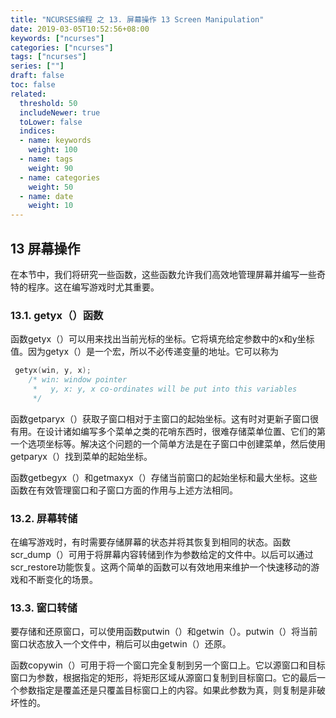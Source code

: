 ```yaml
---
title: "NCURSES编程 之 13. 屏幕操作 13 Screen Manipulation"
date: 2019-03-05T10:52:56+08:00
keywords: ["ncurses"]
categories: ["ncurses"]
tags: ["ncurses"]
series: [""]
draft: false
toc: false
related:
  threshold: 50
  includeNewer: true
  toLower: false
  indices:
  - name: keywords
    weight: 100
  - name: tags
    weight: 90
  - name: categories
    weight: 50
  - name: date
    weight: 10
---
```


## 13 屏幕操作
在本节中，我们将研究一些函数，这些函数允许我们高效地管理屏幕并编写一些奇特的程序。这在编写游戏时尤其重要。

### 13.1. getyx（）函数
函数getyx（）可以用来找出当前光标的坐标。它将填充给定参数中的x和y坐标值。因为getyx（）是一个宏，所以不必传递变量的地址。它可以称为
```cpp
 getyx(win, y, x);
    /* win: window pointer
     *   y, x: y, x co-ordinates will be put into this variables
     */
```
函数getparyx（）获取子窗口相对于主窗口的起始坐标。这有时对更新子窗口很有用。在设计诸如编写多个菜单之类的花哨东西时，很难存储菜单位置、它们的第一个选项坐标等。解决这个问题的一个简单方法是在子窗口中创建菜单，然后使用getparyx（）找到菜单的起始坐标。

函数getbegyx（）和getmaxyx（）存储当前窗口的起始坐标和最大坐标。这些函数在有效管理窗口和子窗口方面的作用与上述方法相同。

### 13.2. 屏幕转储
在编写游戏时，有时需要存储屏幕的状态并将其恢复到相同的状态。函数scr_dump（）可用于将屏幕内容转储到作为参数给定的文件中。以后可以通过scr_restore功能恢复。这两个简单的函数可以有效地用来维护一个快速移动的游戏和不断变化的场景。

### 13.3. 窗口转储
要存储和还原窗口，可以使用函数putwin（）和getwin（）。putwin（）将当前窗口状态放入一个文件中，稍后可以由getwin（）还原。

函数copywin（）可用于将一个窗口完全复制到另一个窗口上。它以源窗口和目标窗口为参数，根据指定的矩形，将矩形区域从源窗口复制到目标窗口。它的最后一个参数指定是覆盖还是只覆盖目标窗口上的内容。如果此参数为真，则复制是非破坏性的。


